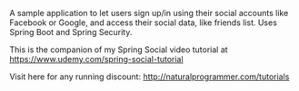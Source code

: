 A sample application to let users sign up/in using their social accounts like Facebook or Google, and access their social data, like friends list. Uses Spring Boot and Spring Security.

This is the companion of my Spring Social video tutorial at https://www.udemy.com/spring-social-tutorial

Visit here for any running discount: http://naturalprogrammer.com/tutorials 